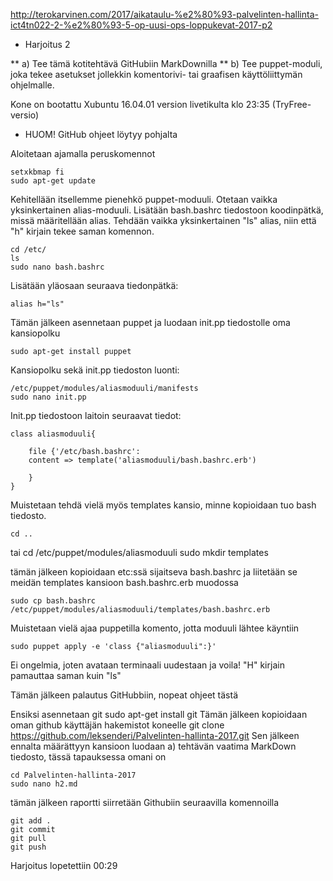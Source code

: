 http://terokarvinen.com/2017/aikataulu-%e2%80%93-palvelinten-hallinta-ict4tn022-2-%e2%80%93-5-op-uusi-ops-loppukevat-2017-p2

* Harjoitus 2

** a) Tee tämä kotitehtävä GitHubiin MarkDownilla
** b) Tee puppet-moduli, joka tekee asetukset jollekkin komentorivi- tai graafisen käyttöliittymän ohjelmalle.

Kone on bootattu Xubuntu 16.04.01 version livetikulta klo 23:35 (TryFree-versio)
 
* HUOM! GitHub ohjeet löytyy pohjalta

Aloitetaan ajamalla peruskomennot 

	setxkbmap fi
	sudo apt-get update
	
Kehitellään itsellemme pienehkö puppet-moduuli.
Otetaan vaikka yksinkertainen alias-moduuli.
Lisätään bash.bashrc tiedostoon koodinpätkä, missä määritellään alias.
Tehdään vaikka yksinkertainen "ls" alias, niin että "h" kirjain tekee saman komennon.

	cd /etc/
	ls
	sudo nano bash.bashrc

Lisätään yläosaan seuraava tiedonpätkä:

	alias h="ls"

Tämän jälkeen asennetaan puppet ja luodaan init.pp tiedostolle oma kansiopolku

	sudo apt-get install puppet

Kansiopolku sekä init.pp tiedoston luonti:
	
	/etc/puppet/modules/aliasmoduuli/manifests
	sudo nano init.pp

Init.pp tiedostoon laitoin seuraavat tiedot:

	class aliasmoduuli{

        file {'/etc/bash.bashrc':
        content => template('aliasmoduuli/bash.bashrc.erb')

		}
	}
Muistetaan tehdä vielä myös templates kansio, minne kopioidaan tuo bash tiedosto.

	cd .. 
tai
	cd /etc/puppet/modules/aliasmoduuli
	sudo mkdir templates

tämän jälkeen kopioidaan etc:ssä sijaitseva bash.bashrc ja liitetään se meidän templates kansioon bash.bashrc.erb muodossa

	sudo cp bash.bashrc /etc/puppet/modules/aliasmoduuli/templates/bash.bashrc.erb

Muistetaan vielä ajaa puppetilla komento, jotta moduuli lähtee käyntiin
	
	sudo puppet apply -e 'class {"aliasmoduuli":}'

Ei ongelmia, joten avataan terminaali uudestaan ja voila! "H" kirjain pamauttaa saman kuin "ls"

Tämän jälkeen palautus GitHubbiin, nopeat ohjeet tästä

Ensiksi asennetaan git
	sudo apt-get install git
Tämän jälkeen kopioidaan oman github käyttäjän hakemistot koneelle
	git clone https://github.com/leksenderi/Palvelinten-hallinta-2017.git
Sen jälkeen ennalta määrättyyn kansioon luodaan a) tehtävän vaatima MarkDown tiedosto, tässä tapauksessa omani on 

	cd Palvelinten-hallinta-2017
	sudo nano h2.md

tämän jälkeen raportti siirretään Githubiin seuraavilla komennoilla

	git add .
	git commit
	git pull
	git push

Harjoitus lopetettiin 00:29
	
